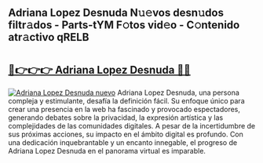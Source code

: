## Adriana Lopez Desnuda N𝚞𝚎vos desn𝚞dos filtr𝚊dos - Parts-tYM F𝚘tos vid𝚎o - C𝚘ntenido atr𝚊ctivo qRELB

# <h2><a href="http://mb7axj.tromn.icu/?c=Adriana+Lopez+Desnuda">🔗👉👉👉 Adriana Lopez Desnuda 🔗🔗</a></h2>

[![Adriana Lopez Desnuda nuevo](https://i.imgur.com/pEAQMta.gif)](http://mb7axj.tromn.icu/?c=Adriana+Lopez+Desnuda)
Adriana Lopez Desnuda, una persona compleja y estimulante, desafía la definición fácil. Su enfoque único para crear una presencia en la web ha fascinado y provocado espectadores, generando debates sobre la privacidad, la expresión artística y las complejidades de las comunidades digitales. A pesar de la incertidumbre de sus próximas acciones, su impacto en el ámbito digital es profundo. Con una dedicación inquebrantable y un encanto innegable, el progreso de Adriana Lopez Desnuda en el panorama virtual es imparable.
